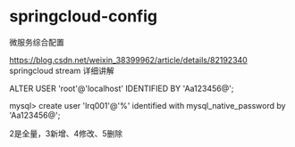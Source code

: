 # springcloud-config
微服务综合配置

https://blog.csdn.net/weixin_38399962/article/details/82192340     springcloud stream 详细讲解


ALTER USER 'root'@'localhost' IDENTIFIED BY 'Aa123456@';



mysql> create user 'lrq001'@'%' identified with mysql_native_password by 'Aa123456@';

2是全量，3新增、4修改、5删除   
